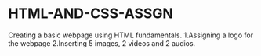 
# HTML-AND-CSS-ASSGN
Creating a basic webpage using HTML fundamentals.
1.Assigning a logo for the webpage
2.Inserting 5 images, 2 videos and 2 audios.

